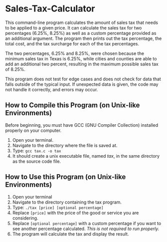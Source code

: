 # Sales-Tax-Calculator
This command-line program calculates the amount of sales tax that needs to be applied to a given price. It can calculate the sales tax for two percentages (6.25%, 8.25%) as well as a custom percentage provided as an additional argument. The program then prints out the tax percentage, the total cost, and the tax surcharge for each of the tax percentages.

The two percentages, 6.25% and 8.25%, were chosen because the minimum sales tax in Texas is 6.25%, while cities and counties are able to add an additional two percent, resulting in the maximum possible sales tax of 8.25%.
 
This program does not test for edge cases and does not check for data that falls outside of the typical input. If unexpected data is given, the code may not handle it correctly, and errors may occur.

## How to Compile this Program (on Unix-like Environments)
Before beginning, you must have GCC (GNU Compiler Collection) installed properly on your computer.
1. Open your terminal.
2. Navigate to the directory where the file is saved at.
3. Type: `gcc tax.c -o tax`
4. It should create a unix executable file, named *tax*, in the same directory as the source code file.

## How to Use this Program (on Unix-like Environments)
1. Open your terminal
2. Navigate to the directory containing the tax program.
3. Type: `./tax [price] [optional percentage]`
4. Replace `[price]` with the price of the good or service you are considering.
5. Replace `[optional percentage]` with a custom percentage if you want to see another percentage calculated. *This is not required to run properly.*
6. The program will calculate the tax and display the result.
